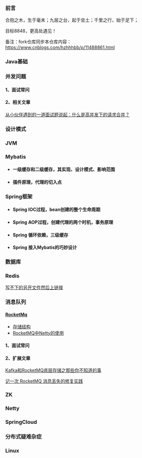### 前言
合抱之木，生于毫末；九层之台，起于垒土；千里之行，始于足下；

目标8848，更高处遇见！

备注：fork仓库同步本仓库内容：https://www.cnblogs.com/hzhhhbb/p/11488861.html

### Java基础

### 并发问题
#### 1、面试常问
#### 2、相关文章
[从小伙伴遇到的一道面试题说起：什么是高并发下的请求合并？](https://mp.weixin.qq.com/s/odUr0vmYuDHCm1j9DVtTYA)

### 设计模式

### JVM

### Mybatis
- #### 一级缓存和二级缓存，其实现、设计模式、影响范围
- #### 插件原理，代理的切入点

### Spring框架
- #### Spring IOC过程，bean创建的整个生命周期
- #### Spring AOP过程，创建代理的两个时机，事务原理
- #### Spring 循环依赖，三级缓存
- #### Spring 接入Mybatis的巧妙设计

### 数据库

### Redis
[写不下的另开文件然后上链接](https://github.com/friendship316/Java_interview/blob/main/8848/redis.md)

### 消息队列
#### [RocketMq](https://github.com/friendship316/Java_interview/blob/main/8848/rocketMq.md)
- [存储结构](https://github.com/friendship316/Java_interview/blob/main/8848/rocketMq.md#存储结构)
- [RocketMQ中Netty的使用](https://github.com/friendship316/Java_interview/blob/main/8848/rocketMq.md#RocketMQ中Netty的使用)

#### 1、面试常问
#### 2、扩展文章
[Kafka和RocketMQ底层存储之那些你不知道的事](https://mp.weixin.qq.com/s/BCIHy934BHarqOFPYtmaSw)

[记一次 RocketMQ 消息丢失的修复实践](https://mp.weixin.qq.com/s/XxZX0xT-ZbGVVJv5xYa4dg)

### ZK

### Netty

### SpringCloud

### 分布式疑难杂症

### Linux


